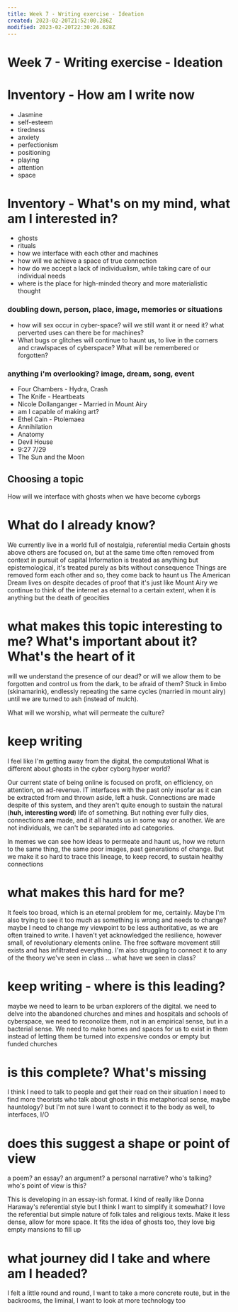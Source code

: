 ```yaml
---
title: Week 7 - Writing exercise - Ideation
created: 2023-02-20T21:52:00.286Z
modified: 2023-02-20T22:30:26.628Z
---
```


# Week 7 - Writing exercise - Ideation

# Inventory - How am I write now
- Jasmine
- self-esteem
- tiredness
- anxiety
- perfectionism
- positioning
- playing
- attention
- space

# Inventory - What's on my mind, what am I interested in?
- ghosts
- rituals
- how we interface with each other and machines
- how will we achieve a space of true connection
- how do we accept a lack of individualism, while taking care of our individual needs
- where is the place for high-minded theory and more materialistic thought
### doubling down, person, place, image, memories or situations
- how will sex occur in cyber-space? will we still want it or need it? what perverted uses can there be for machines?
- What bugs or glitches will continue to haunt us, to live in the corners and crawlspaces of cyberspace? What will be remembered or forgotten?
### anything i'm overlooking? image, dream, song, event
- Four Chambers - Hydra, Crash
- The Knife - Heartbeats
- Nicole Dollanganger - Married in Mount Airy
- am I capable of making art?
- Ethel Cain - Ptolemaea
- Annihilation
- Anatomy
- Devil House
- 9:27 7/29
- The Sun and the Moon

## Choosing a topic
How will we interface with ghosts when we have become cyborgs

# What do I already know?
We currently live in a world full of nostalgia, referential media
Certain ghosts above others are focused on, but at the same time often removed from context in pursuit of capital
Information is treated as anything but epistemological, it's treated purely as bits without consequence
Things are removed form each other
and so, they come back to haunt us
The American Dream lives on despite decades of proof that it's just like Mount Airy
we continue to think of the internet as eternal to a certain extent, when it is anything but
the death of geocities

# what makes this topic interesting to me? What's important about it? What's the heart of it
will we understand the presence of our dead? or will we allow them to be forgotten and control us from the dark, to be afraid of them? Stuck in limbo (skinamarink), endlessly repeating the same cycles (married in mount airy) until we are turned to ash (instead of mulch).

What will we worship, what will permeate the culture?

# keep writing

I feel like I'm getting away from the digital, the computational
What is different about ghosts in the cyber cyborg hyper world?

Our current state of being online is focused on profit, on efficiency, on attention, on ad-revenue. IT interfaces with the past only insofar as it can be extracted from and thrown aside, left a husk. Connections are made despite of this system, and they aren't quite enough to sustain the natural (**huh, interesting word**) life of something. But nothing ever fully dies, connections **are** made, and it all haunts us in some way or another. We are not individuals, we can't be separated into ad categories.

In memes we can see how ideas to permeate and haunt us, how we return to the same thing, the same poor images, past generations of change. But we make it so hard to trace this lineage, to keep record, to sustain healthy connections

# what makes this hard for me?
It feels too broad, which is an eternal problem for me, certainly. Maybe I'm also trying to see it too much as something is wrong and needs to change? maybe I need to change my viewpoint to be less authoritative, as we are often trained to write. I haven't yet acknowledged the resilience, however small, of revolutionary elements online. The free software movement still exists and has infiltrated everything. I'm also struggling to connect it to any of the theory we've seen in class ... what have we seen in class? 

# keep writing - where is this leading?

maybe we need to learn to be urban explorers of the digital. we need to delve into the abandoned churches and mines and hospitals and schools of cyberspace, we need to reconolize them, not in an empirical sense, but in a bacterial sense. We need to make homes and spaces for us to exist in them instead of letting them be turned into expensive condos or empty but funded churches

# is this complete? What's missing

I think I need to talk to people and get their read on their situation
I need to find more theorists who talk about ghosts in this metaphorical sense, maybe hauntology? but I'm not sure
I want to connect it to the body as well, to interfaces, I/O

# does this suggest a shape or point of view
a poem? an essay? an argument? a personal narrative?
who's talking? who's point of view is this?

This is developing in an essay-ish format. I kind of really like Donna Haraway's referential style but I think I want to simplify it somewhat? I love the referential but simple nature of folk tales and religious texts. Make it less dense, allow for more space. It fits the idea of ghosts too, they love big empty mansions to fill up

# what journey did I take and where am I headed?

I felt a little round and round, 
I want to take a more concrete route, but in the backrooms, the liminal, I want to look at more technology too
